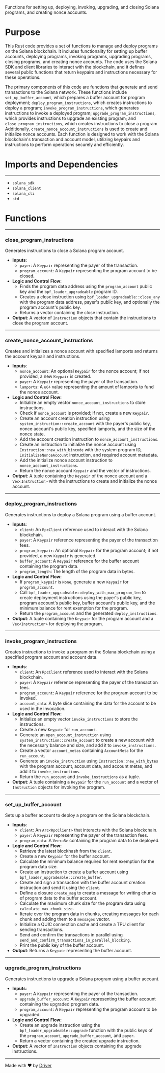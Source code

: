 <!--------------------------------------------------------------------------------->
<!-- IMPORTANT: This file is auto-generated by Driver (https://driver.ai). -------->
<!-- Manual edits may be overwritten on future commits. --------------------------->
<!--------------------------------------------------------------------------------->

Functions for setting up, deploying, invoking, upgrading, and closing Solana programs, and creating nonce accounts.

# Purpose
This Rust code provides a set of functions to manage and deploy programs on the Solana blockchain. It includes functionality for setting up buffer accounts, deploying programs, invoking programs, upgrading programs, closing programs, and creating nonce accounts. The code uses the Solana SDK and client libraries to interact with the blockchain, and it defines several public functions that return keypairs and instructions necessary for these operations.

The primary components of this code are functions that generate and send transactions to the Solana network. These functions include `set_up_buffer_account`, which prepares a buffer account for program deployment; `deploy_program_instructions`, which creates instructions to deploy a program; `invoke_program_instructions`, which generates instructions to invoke a deployed program; `upgrade_program_instructions`, which provides instructions to upgrade an existing program; and `close_program_instructions`, which creates instructions to close a program. Additionally, `create_nonce_account_instructions` is used to create and initialize nonce accounts. Each function is designed to work with the Solana blockchain's transaction and account model, utilizing keypairs and instructions to perform operations securely and efficiently.
# Imports and Dependencies

---
- `solana_sdk`
- `solana_client`
- `solana_cli`
- `std`


# Functions

---
### close\_program\_instructions
Generates instructions to close a Solana program account.
- **Inputs**:
    - `payer`: A `Keypair` representing the payer of the transaction.
    - `program_account`: A `Keypair` representing the program account to be closed.
- **Logic and Control Flow**:
    - Finds the program data address using the `program_account` public key and the `bpf_loader_upgradeable` program ID.
    - Creates a close instruction using `bpf_loader_upgradeable::close_any` with the program data address, payer's public key, and optionally the program account's public key.
    - Returns a vector containing the close instruction.
- **Output**: A vector of `Instruction` objects that contain the instructions to close the program account.


---
### create\_nonce\_account\_instructions
Creates and initializes a nonce account with specified lamports and returns the account keypair and instructions.
- **Inputs**:
    - `nonce_account`: An optional `Keypair` for the nonce account; if not provided, a new `Keypair` is created.
    - `payer`: A `Keypair` representing the payer of the transaction.
    - `lamports`: A `u64` value representing the amount of lamports to fund the nonce account.
- **Logic and Control Flow**:
    - Initialize an empty vector `nonce_account_instructions` to store instructions.
    - Check if `nonce_account` is provided; if not, create a new `Keypair`.
    - Create an account creation instruction using `system_instruction::create_account` with the payer's public key, nonce account's public key, specified lamports, and the size of the nonce state.
    - Add the account creation instruction to `nonce_account_instructions`.
    - Create an instruction to initialize the nonce account using `Instruction::new_with_bincode` with the system program ID, `InitializeNonceAccount` instruction, and required account metadata.
    - Add the initialize nonce account instruction to `nonce_account_instructions`.
    - Return the nonce account `Keypair` and the vector of instructions.
- **Output**: A tuple containing the `Keypair` of the nonce account and a `Vec<Instruction>` with the instructions to create and initialize the nonce account.


---
### deploy\_program\_instructions
Generates instructions to deploy a Solana program using a buffer account.
- **Inputs**:
    - `client`: An `RpcClient` reference used to interact with the Solana blockchain.
    - `payer`: A `Keypair` reference representing the payer of the transaction fees.
    - `program_keypair`: An optional `Keypair` for the program account; if not provided, a new `Keypair` is generated.
    - `buffer_account`: A `Keypair` reference for the buffer account containing the program data.
    - `program_length`: The length of the program data in bytes.
- **Logic and Control Flow**:
    - If `program_keypair` is `None`, generate a new `Keypair` for `program_account`.
    - Call `bpf_loader_upgradeable::deploy_with_max_program_len` to create deployment instructions using the payer's public key, program account's public key, buffer account's public key, and the minimum balance for rent exemption for the program.
    - Return the `program_account` and the generated `deploy_instructions`.
- **Output**: A tuple containing the `Keypair` for the program account and a `Vec<Instruction>` for deploying the program.


---
### invoke\_program\_instructions
Creates instructions to invoke a program on the Solana blockchain using a specified program account and account data.
- **Inputs**:
    - `client`: An `RpcClient` reference used to interact with the Solana blockchain.
    - `payer`: A `Keypair` reference representing the payer of the transaction fees.
    - `program_account`: A `Keypair` reference for the program account to be invoked.
    - `account_data`: A byte slice containing the data for the account to be used in the invocation.
- **Logic and Control Flow**:
    - Initialize an empty vector `invoke_instructions` to store the instructions.
    - Create a new `Keypair` for `run_account`.
    - Generate an `open_account_instruction` using `system_instruction::create_account` to create a new account with the necessary balance and size, and add it to `invoke_instructions`.
    - Create a vector `account_metas` containing `AccountMeta` for the `run_account`.
    - Generate an `invoke_instruction` using `Instruction::new_with_bytes` with the program account, account data, and account metas, and add it to `invoke_instructions`.
    - Return the `run_account` and `invoke_instructions` as a tuple.
- **Output**: A tuple containing a `Keypair` for the `run_account` and a vector of `Instruction` objects for invoking the program.


---
### set\_up\_buffer\_account
Sets up a buffer account to deploy a program on the Solana blockchain.
- **Inputs**:
    - `client`: An `Arc<RpcClient>` that interacts with the Solana blockchain.
    - `payer`: A `Keypair` representing the payer of the transaction fees.
    - `program_data`: A `Vec<u8>` containing the program data to be deployed.
- **Logic and Control Flow**:
    - Retrieve the latest blockhash from the `client`.
    - Create a new `Keypair` for the buffer account.
    - Calculate the minimum balance required for rent exemption for the program data size.
    - Create an instruction to create a buffer account using `bpf_loader_upgradeable::create_buffer`.
    - Create and sign a transaction with the buffer account creation instruction and send it using the `client`.
    - Define a closure `create_msg` to create a message for writing chunks of program data to the buffer account.
    - Calculate the maximum chunk size for the program data using `calculate_max_chunk_size`.
    - Iterate over the program data in chunks, creating messages for each chunk and adding them to a `messages` vector.
    - Initialize a QUIC connection cache and create a TPU client for sending transactions.
    - Send and confirm the transactions in parallel using `send_and_confirm_transactions_in_parallel_blocking`.
    - Print the public key of the buffer account.
- **Output**: Returns a `Keypair` representing the buffer account.


---
### upgrade\_program\_instructions
Generates instructions to upgrade a Solana program using a buffer account.
- **Inputs**:
    - `payer`: A `Keypair` representing the payer of the transaction.
    - `upgrade_buffer_account`: A `Keypair` representing the buffer account containing the upgraded program data.
    - `program_account`: A `Keypair` representing the program account to be upgraded.
- **Logic and Control Flow**:
    - Create an upgrade instruction using the `bpf_loader_upgradeable::upgrade` function with the public keys of the `program_account`, `upgrade_buffer_account`, and `payer`.
    - Return a vector containing the created upgrade instruction.
- **Output**: A vector of `Instruction` objects containing the upgrade instructions.



---
Made with ❤️ by [Driver](https://www.driver.ai/)